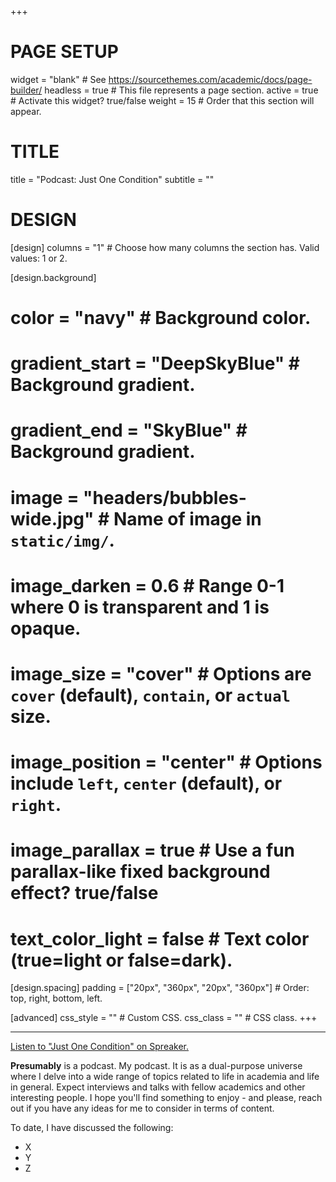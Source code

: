 +++
# PAGE SETUP
widget                = "blank"                               # See https://sourcethemes.com/academic/docs/page-builder/
headless              = true                                  # This file represents a page section.
active                = true                                  # Activate this widget? true/false
weight                = 15                                    # Order that this section will appear.

# TITLE
title                 = "Podcast: Just One Condition"
subtitle              = ""

# DESIGN
[design]
  columns             = "1"                                   # Choose how many columns the section has. Valid values: 1 or 2.

[design.background]
  # color             = "navy"                                # Background color. 
  # gradient_start    = "DeepSkyBlue"                         # Background gradient.
  # gradient_end      = "SkyBlue"                             # Background gradient.
  # image             = "headers/bubbles-wide.jpg"            # Name of image in `static/img/`.
  # image_darken      = 0.6                                   # Range 0-1 where 0 is transparent and 1 is opaque.
  # image_size        = "cover"                               # Options are `cover` (default), `contain`, or `actual` size.
  # image_position    = "center"                              # Options include `left`, `center` (default), or `right`.
  # image_parallax    = true                                  # Use a fun parallax-like fixed background effect? true/false
  # text_color_light  = false                                 # Text color (true=light or false=dark).

[design.spacing]
  padding             = ["20px", "360px", "20px", "360px"]    # Order: top, right, bottom, left.

[advanced]
 css_style            = ""                                    # Custom CSS. 
 css_class            = ""                                    # CSS class.
+++

<hr>


<a class="spreaker-player" href="https://www.spreaker.com/show/just-one-condition" data-resource="show_id=4306069" data-width="100%" data-height="350px" data-theme="light" data-playlist="show" data-playlist-continuous="false" data-autoplay="false" data-live-autoplay="false" data-chapters-image="true" data-episode-image-position="right" data-hide-logo="false" data-hide-likes="false" data-hide-comments="false" data-hide-sharing="false" data-hide-download="true">Listen to "Just One Condition" on Spreaker. <script async src="https://widget.spreaker.com/widgets.js"></script></a>

**Presumably** is a podcast. My podcast. It is as a dual-purpose universe where I delve into a wide range of topics related to life in academia and life in general. Expect interviews and talks with fellow academics and other interesting people. I hope you'll find something to enjoy - and please, reach out if you have any ideas for me to consider in terms of content.

To date, I have discussed the following:
- X
- Y
- Z